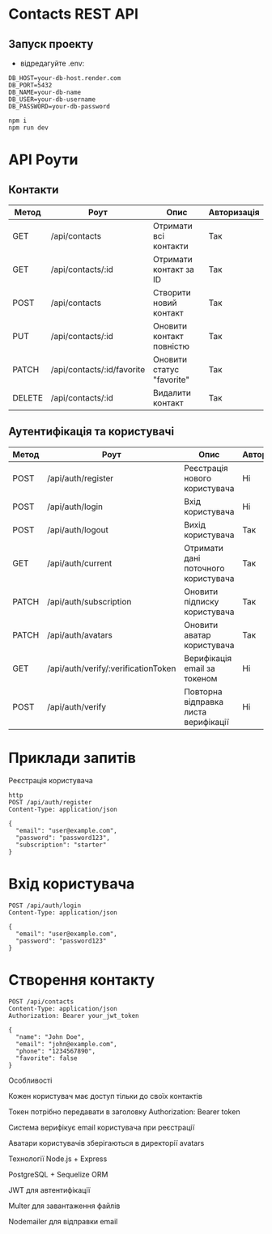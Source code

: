 # Contacts REST API

## Запуск проекту

- відредагуйте .env:

```
DB_HOST=your-db-host.render.com
DB_PORT=5432
DB_NAME=your-db-name
DB_USER=your-db-username
DB_PASSWORD=your-db-password
```  

```npm i```  
```npm run dev```  

# API Роути

## Контакти

| Метод | Роут                      | Опис                              | Авторизація |
|-------|---------------------------|-----------------------------------|-------------|
| GET   | /api/contacts             | Отримати всі контакти             | Так         |
| GET   | /api/contacts/:id         | Отримати контакт за ID            | Так         |
| POST  | /api/contacts             | Створити новий контакт            | Так         |
| PUT   | /api/contacts/:id         | Оновити контакт повністю          | Так         |
| PATCH | /api/contacts/:id/favorite| Оновити статус "favorite"         | Так         |
| DELETE| /api/contacts/:id         | Видалити контакт                  | Так         |

## Аутентифікація та користувачі

| Метод | Роут                              | Опис                                      | Авторизація |
|-------|-----------------------------------|-------------------------------------------|-------------|
| POST  | /api/auth/register                | Реєстрація нового користувача             | Ні          |
| POST  | /api/auth/login                   | Вхід користувача                          | Ні          |
| POST  | /api/auth/logout                  | Вихід користувача                         | Так         |
| GET   | /api/auth/current                 | Отримати дані поточного користувача       | Так         |
| PATCH | /api/auth/subscription            | Оновити підписку користувача              | Так         |
| PATCH | /api/auth/avatars                 | Оновити аватар користувача                | Так         |
| GET   |/api/auth/verify/:verificationToken| Верифікація email за токеном              | Ні          |
| POST  | /api/auth/verify                  | Повторна відправка листа верифікації      | Ні          |


# Приклади запитів
Реєстрація користувача
```
http
POST /api/auth/register
Content-Type: application/json

{
  "email": "user@example.com",
  "password": "password123",
  "subscription": "starter"
}

```

# Вхід користувача

```
POST /api/auth/login
Content-Type: application/json

{
  "email": "user@example.com",
  "password": "password123"
}
```

# Створення контакту

```
POST /api/contacts
Content-Type: application/json
Authorization: Bearer your_jwt_token

{
  "name": "John Doe",
  "email": "john@example.com",
  "phone": "1234567890",
  "favorite": false
}
```


Особливості

Кожен користувач має доступ тільки до своїх контактів

Токен потрібно передавати в заголовку Authorization: Bearer token

Система верифікує email користувача при реєстрації

Аватари користувачів зберігаються в директорії avatars

Технології
Node.js + Express

PostgreSQL + Sequelize ORM

JWT для автентифікації

Multer для завантаження файлів

Nodemailer для відправки email